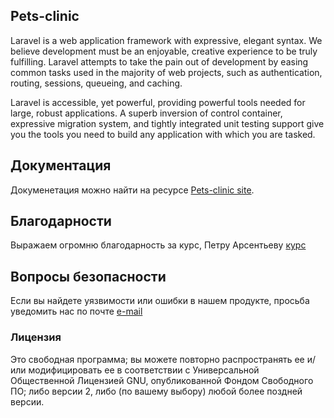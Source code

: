 ## Pets-clinic 

Laravel is a web application framework with expressive, elegant syntax. We believe development must be an enjoyable, creative experience to be truly fulfilling. Laravel attempts to take the pain out of development by easing common tasks used in the majority of web projects, such as authentication, routing, sessions, queueing, and caching.

Laravel is accessible, yet powerful, providing powerful tools needed for large, robust applications. A superb inversion of control container, expressive migration system, and tightly integrated unit testing support give you the tools you need to build any application with which you are tasked.

## Документация

Докуменетация можно найти на ресурсе [Pets-clinic site](http://somepetscinic.kz/docs).

## Благодарности

Выражаем огромню благодарность за курс, Петру Арсентьеву [курс](https://www.youtube.com/channel/UCLUYG3J5lYXs9gwz98aXIsQ)

## Вопросы безопасности

Если вы найдете уязвимости или ошибки в нашем продукте, просьба уведомить нас по почте [e-mail](somemail@mail.kz) 

### Лицензия

Это свободная программа; вы можете повторно распространять ее и/или
модифицировать ее в соответствии с Универсальной Общественной Лицензией
GNU, опубликованной Фондом Свободного ПО; либо версии 2, либо (по вашему
выбору) любой более поздней версии.
